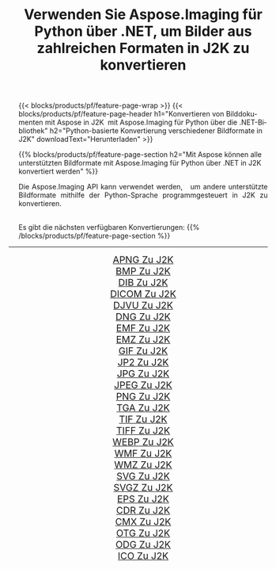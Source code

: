 ﻿---
title: Verwenden Sie Aspose.Imaging für Python über .NET, um Bilder aus zahlreichen Formaten in J2K zu konvertieren 
weight: 3920
url: /de/python-net/conversion/to/j2k/ 
lang: de
langdirlevel: 2
locales: zh-hans,ja,it,ru,de,es,fr,nl,id,lt,pl,pt,vi,tr,ko,zh-hant,ar,hi,th,sv,cs,uk,he
description: Sie können Aspose.Imaging für Python über die .NET-Bibliothek verwenden, um eine Vielzahl von Formaten in J2K zu konvertieren.
---

{{< blocks/products/pf/feature-page-wrap >}}
{{< blocks/products/pf/feature-page-header h1="Konvertieren von Bilddokumenten mit Aspose in J2K  mit Aspose.Imaging für Python über die .NET-Bibliothek" h2="Python-basierte Konvertierung verschiedener Bildformate in J2K" downloadText="Herunterladen" >}}


{{% blocks/products/pf/feature-page-section  h2="Mit Aspose können alle unterstützten Bildformate mit Aspose.Imaging für Python über .NET in J2K konvertiert werden" %}}
<p align=justify>Die Aspose.Imaging API kann verwendet werden,   um andere unterstützte Bildformate mithilfe der Python-Sprache programmgesteuert in J2K zu konvertieren.</p>
<br/>
Es gibt die nächsten verfügbaren Konvertierungen:
{{% /blocks/products/pf/feature-page-section %}}
<div class="container-fluid productfamilypage bg-gray">
    <div class="convertypes bg-gray agp-content section">
        <div class="container">
		<hr style="margin-left:-20px;"/>
		<div class="row other-converters" style="gap: 10px;font-size: 19px;text-align:center;">
		    <div class='col-md-2 other-converter remove-lp remove-rp'><a href="/imaging/de/python-net/conversion/apng-to-j2k/" style="padding:15px;">APNG Zu J2K</a></div>
<div class='col-md-2 other-converter remove-lp remove-rp'><a href="/imaging/de/python-net/conversion/bmp-to-j2k/" style="padding:15px;">BMP Zu J2K</a></div>
<div class='col-md-2 other-converter remove-lp remove-rp'><a href="/imaging/de/python-net/conversion/dib-to-j2k/" style="padding:15px;">DIB Zu J2K</a></div>
<div class='col-md-2 other-converter remove-lp remove-rp'><a href="/imaging/de/python-net/conversion/dicom-to-j2k/" style="padding:15px;">DICOM Zu J2K</a></div>
<div class='col-md-2 other-converter remove-lp remove-rp'><a href="/imaging/de/python-net/conversion/djvu-to-j2k/" style="padding:15px;">DJVU Zu J2K</a></div>
<div class='col-md-2 other-converter remove-lp remove-rp'><a href="/imaging/de/python-net/conversion/dng-to-j2k/" style="padding:15px;">DNG Zu J2K</a></div>
<div class='col-md-2 other-converter remove-lp remove-rp'><a href="/imaging/de/python-net/conversion/emf-to-j2k/" style="padding:15px;">EMF Zu J2K</a></div>
<div class='col-md-2 other-converter remove-lp remove-rp'><a href="/imaging/de/python-net/conversion/emz-to-j2k/" style="padding:15px;">EMZ Zu J2K</a></div>
<div class='col-md-2 other-converter remove-lp remove-rp'><a href="/imaging/de/python-net/conversion/gif-to-j2k/" style="padding:15px;">GIF Zu J2K</a></div>
<div class='col-md-2 other-converter remove-lp remove-rp'><a href="/imaging/de/python-net/conversion/jp2-to-j2k/" style="padding:15px;">JP2 Zu J2K</a></div>
<div class='col-md-2 other-converter remove-lp remove-rp'><a href="/imaging/de/python-net/conversion/jpg-to-j2k/" style="padding:15px;">JPG Zu J2K</a></div>
<div class='col-md-2 other-converter remove-lp remove-rp'><a href="/imaging/de/python-net/conversion/jpeg-to-j2k/" style="padding:15px;">JPEG Zu J2K</a></div>
<div class='col-md-2 other-converter remove-lp remove-rp'><a href="/imaging/de/python-net/conversion/png-to-j2k/" style="padding:15px;">PNG Zu J2K</a></div>
<div class='col-md-2 other-converter remove-lp remove-rp'><a href="/imaging/de/python-net/conversion/tga-to-j2k/" style="padding:15px;">TGA Zu J2K</a></div>
<div class='col-md-2 other-converter remove-lp remove-rp'><a href="/imaging/de/python-net/conversion/tif-to-j2k/" style="padding:15px;">TIF Zu J2K</a></div>
<div class='col-md-2 other-converter remove-lp remove-rp'><a href="/imaging/de/python-net/conversion/tiff-to-j2k/" style="padding:15px;">TIFF Zu J2K</a></div>
<div class='col-md-2 other-converter remove-lp remove-rp'><a href="/imaging/de/python-net/conversion/webp-to-j2k/" style="padding:15px;">WEBP Zu J2K</a></div>
<div class='col-md-2 other-converter remove-lp remove-rp'><a href="/imaging/de/python-net/conversion/wmf-to-j2k/" style="padding:15px;">WMF Zu J2K</a></div>
<div class='col-md-2 other-converter remove-lp remove-rp'><a href="/imaging/de/python-net/conversion/wmz-to-j2k/" style="padding:15px;">WMZ Zu J2K</a></div>
<div class='col-md-2 other-converter remove-lp remove-rp'><a href="/imaging/de/python-net/conversion/svg-to-j2k/" style="padding:15px;">SVG Zu J2K</a></div>
<div class='col-md-2 other-converter remove-lp remove-rp'><a href="/imaging/de/python-net/conversion/svgz-to-j2k/" style="padding:15px;">SVGZ Zu J2K</a></div>
<div class='col-md-2 other-converter remove-lp remove-rp'><a href="/imaging/de/python-net/conversion/eps-to-j2k/" style="padding:15px;">EPS Zu J2K</a></div>
<div class='col-md-2 other-converter remove-lp remove-rp'><a href="/imaging/de/python-net/conversion/cdr-to-j2k/" style="padding:15px;">CDR Zu J2K</a></div>
<div class='col-md-2 other-converter remove-lp remove-rp'><a href="/imaging/de/python-net/conversion/cmx-to-j2k/" style="padding:15px;">CMX Zu J2K</a></div>
<div class='col-md-2 other-converter remove-lp remove-rp'><a href="/imaging/de/python-net/conversion/otg-to-j2k/" style="padding:15px;">OTG Zu J2K</a></div>
<div class='col-md-2 other-converter remove-lp remove-rp'><a href="/imaging/de/python-net/conversion/odg-to-j2k/" style="padding:15px;">ODG Zu J2K</a></div>
<div class='col-md-2 other-converter remove-lp remove-rp'><a href="/imaging/de/python-net/conversion/ico-to-j2k/" style="padding:15px;">ICO Zu J2K</a></div>
                </div>
        </div>
    </div>
</div>
<br/>

